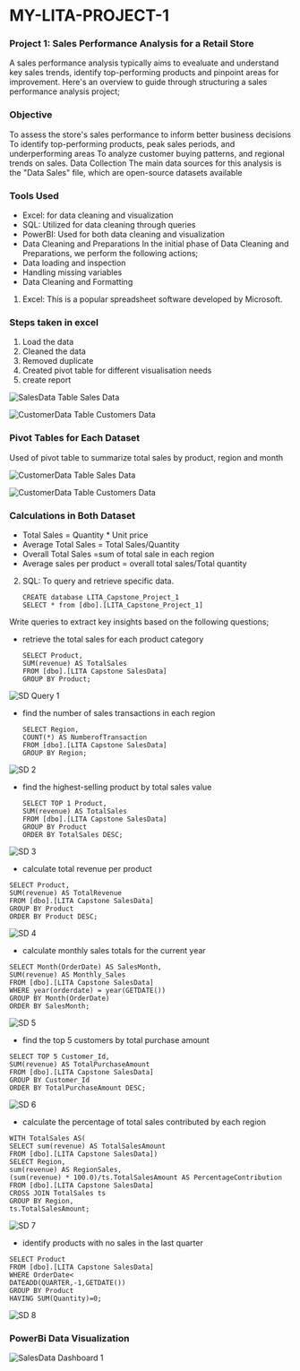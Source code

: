 # MY-LITA-PROJECT-1
### Project 1: Sales Performance Analysis for a Retail Store
A sales performance analysis typically aims to evealuate and understand key sales trends, identify top-performing products and pinpoint areas for improvement. Here's an overview to guide through structuring a sales performance analysis project;

### Objective
To assess the store's sales performance to inform better business decisions
To identify top-performing products, peak sales periods, and underperforming areas
To analyze customer buying patterns, and regional trends on sales.
Data Collection The main data sources for this analysis is the "Data Sales" file, which are open-source datasets available

### Tools Used

- Excel: for data cleaning and visualization
- SQL: Utilized for data cleaning through queries
- PowerBI: Used for both data cleaning and visualization
- Data Cleaning and Preparations In the initial phase of Data Cleaning and Preparations, we perform the following actions;
- Data loading and inspection
- Handling missing variables
- Data Cleaning and Formatting
  
1. Excel: This is a popular spreadsheet software developed by Microsoft.
### Steps taken in excel
1. Load the data
2. Cleaned the data
3. Removed duplicate
4. Created pivot table for different visualisation needs
5. create report
  
![SalesData Table](https://github.com/user-attachments/assets/2ff6d740-0809-40df-92da-a5de5735d737)
Sales Data


![CustomerData Table](https://github.com/user-attachments/assets/45b8881d-0c45-470b-ad3e-9291e7d1a944)
Customers Data


### Pivot Tables for Each Dataset
Used of pivot table to summarize total sales by product, region and month

![CustomerData Table](https://github.com/user-attachments/assets/be05aa59-cd67-4d0a-8d6f-25ebc9347d6c)
Sales Data


![CustomerData Table](https://github.com/user-attachments/assets/d14455fb-60f6-4487-a0dc-194be1b44179)
Customers Data

### Calculations in Both Dataset
- Total Sales =   Quantity * Unit price
- Average Total Sales = Total Sales/Quantity
- Overall Total Sales =sum of total sale in each region
- Average sales per product = overall total sales/Total quantity

  
2. SQL: To query and retrieve specific data.

   ```
   CREATE database LITA_Capstone_Project_1
   SELECT * from [dbo].[LITA_Capstone_Project_1]
   ```

Write queries to extract key insights based on the following questions;

- retrieve the total sales for each product category
  
   ```
   SELECT Product,
   SUM(revenue) AS TotalSales
   FROM [dbo].[LITA Capstone SalesData]
   GROUP BY Product;
   ```
  
![SD Query 1](https://github.com/user-attachments/assets/2f16b1bd-7d50-44f9-bf0c-22d7c720c480)

- find the number of sales transactions in each region
  
   ```
   SELECT Region,
   COUNT(*) AS NumberofTransaction
   FROM [dbo].[LITA Capstone SalesData]
   GROUP BY Region;
   ```
![SD 2](https://github.com/user-attachments/assets/52558fb3-cb05-400c-aca3-dfd2bdf4f452)


- find the highest-selling product by total sales value
  
  ```
  SELECT TOP 1 Product,
  SUM(revenue) AS TotalSales
  FROM [dbo].[LITA Capstone SalesData]
  GROUP BY Product
  ORDER BY TotalSales DESC;
  ```
![SD 3](https://github.com/user-attachments/assets/8268c0b0-c4f6-44f5-9b88-68e2bedb2630)

  
- calculate total revenue per product
  
 ```
 SELECT Product,
 SUM(revenue) AS TotalRevenue
 FROM [dbo].[LITA Capstone SalesData]
 GROUP BY Product
 ORDER BY Product DESC;
 ```
![SD 4](https://github.com/user-attachments/assets/0020fe00-af8e-4b0a-8bbd-c95d2bd104e1)


- calculate monthly sales totals for the current year
  
 ```
 SELECT Month(OrderDate) AS SalesMonth,
 SUM(revenue) AS Monthly_Sales
 FROM [dbo].[LITA Capstone SalesData]
 WHERE year(orderdate) = year(GETDATE())
 GROUP BY Month(OrderDate)
 ORDER BY SalesMonth;
 ```
![SD 5](https://github.com/user-attachments/assets/7100d2fe-dae9-42f2-a80a-f28ace74d795)



- find the top 5 customers by total purchase amount
  
 ```
 SELECT TOP 5 Customer_Id,
 SUM(revenue) AS TotalPurchaseAmount
 FROM [dbo].[LITA Capstone SalesData]
 GROUP BY Customer_Id
 ORDER BY TotalPurchaseAmount DESC;
 ```
![SD 6](https://github.com/user-attachments/assets/2f81a108-ebc7-421f-adea-75cdfe893605)


- calculate the percentage of total sales contributed by each region
  
 ```
 WITH TotalSales AS(
 SELECT sum(revenue) AS TotalSalesAmount
 FROM [dbo].[LITA Capstone SalesData])
 SELECT Region, 
 sum(revenue) AS RegionSales, 
 (sum(revenue) * 100.0)/ts.TotalSalesAmount AS PercentageContribution
 FROM [dbo].[LITA Capstone SalesData]
 CROSS JOIN TotalSales ts
 GROUP BY Region, 
 ts.TotalSalesAmount;
```
![SD 7](https://github.com/user-attachments/assets/5e01f98e-5c63-45f0-bbc8-db8aa055fad0)


- identify products with no sales in the last quarter
  
 ```
 SELECT Product
 FROM [dbo].[LITA Capstone SalesData]
 WHERE OrderDate<
 DATEADD(QUARTER,-1,GETDATE())
 GROUP BY Product
 HAVING SUM(Quantity)=0;
 ```
![SD 8](https://github.com/user-attachments/assets/e6885d9e-0d53-43d8-9765-120ad5057517)

### PowerBi Data Visualization

![SalesData Dashboard 1](https://github.com/user-attachments/assets/fabd8aff-61d4-44c6-8007-7323eeaf4fec)


  





